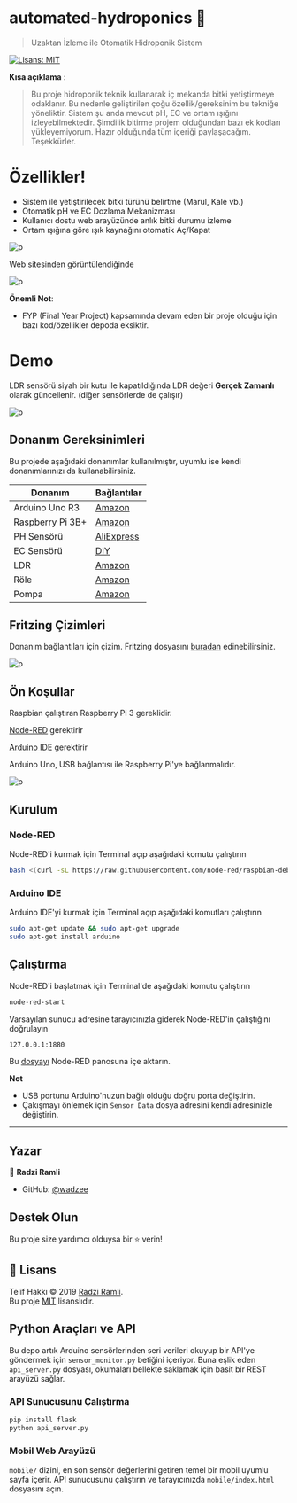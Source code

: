 # automated-hydroponics 🌱
> Uzaktan İzleme ile Otomatik Hidroponik Sistem

<p>
  <a href="https://github.com/wadzee/automated-hydroponics/blob/master/LICENSE">
    <img alt="Lisans: MIT" src="https://img.shields.io/badge/License-MIT-yellow.svg" target="_blank" />
  </a>
</p>

**Kısa açıklama** :

  > Bu proje hidroponik teknik kullanarak iç mekanda bitki yetiştirmeye odaklanır.
  > Bu nedenle geliştirilen çoğu özellik/gereksinim bu tekniğe yöneliktir.
  > Sistem şu anda mevcut pH, EC ve ortam ışığını izleyebilmektedir.
  > Şimdilik bitirme projem olduğundan bazı ek kodları yükleyemiyorum. Hazır olduğunda tüm içeriği paylaşacağım. Teşekkürler.

# Özellikler!

  - Sistem ile yetiştirilecek bitki türünü belirtme (Marul, Kale vb.)
  - Otomatik pH ve EC Dozlama Mekanizması
  - Kullanıcı dostu web arayüzünde anlık bitki durumu izleme
  - Ortam ışığına göre ışık kaynağını otomatik Aç/Kapat

![p](features.PNG)

Web sitesinden görüntülendiğinde

![p](monitor.PNG)

**Önemli Not**:
  - FYP (Final Year Project) kapsamında devam eden bir proje olduğu için bazı kod/özellikler depoda eksiktir.

# Demo

LDR sensörü siyah bir kutu ile kapatıldığında LDR değeri **Gerçek Zamanlı** olarak güncellenir. (diğer sensörlerde de çalışır)

![p](ldrdemo.gif)

## Donanım Gereksinimleri

Bu projede aşağıdaki donanımlar kullanılmıştır, uyumlu ise kendi donanımlarınızı da kullanabilirsiniz.

| Donanım | Bağlantılar |
| ------ | ------ |
| Arduino Uno R3 | [Amazon](https://www.amazon.com/Arduino-A000066-ARDUINO-UNO-R3/dp/B008GRTSV6) |
| Raspberry Pi 3B+ | [Amazon](https://www.amazon.com/ELEMENT-Element14-Raspberry-Pi-Motherboard/dp/B07BDR5PDW/ref=sr_1_3?crid=2MHYPOB2GXUSW&keywords=raspberry+pi+3+b%2B&qid=1561152106&s=electronics&sprefix=raspberry+pi+3%2Celectronics%2C456&sr=1-3) |
| PH Sensörü | [AliExpress](https://www.aliexpress.com/item/32805675619.html?spm=a2g0s.9042311.0.0.468f4c4dS0tnBH) |
| EC Sensörü | [DIY](https://hackaday.io/project/7008-fly-wars-a-hackers-solution-to-world-hunger/log/24646-three-dollar-ec-ppm-meter-arduino) |
| LDR | [Amazon](https://www.amazon.com/10pcs-Dependent-Resistor-Photoresistor-GL5528/dp/B00XDT8KI4) |
| Röle | [Amazon](https://www.amazon.com/JBtek-Channel-Module-Arduino-Raspberry/dp/B00KTEN3TM/ref=sr_1_3?keywords=4+channel+relay&qid=1561157309&s=gateway&sr=8-3) |
| Pompa | [Amazon](https://www.amazon.com/Gikfun-Submersible-Fountain-Aquarium-EK1893/dp/B07BHD6KXS/ref=pd_lpo_sbs_60_t_0?_encoding=UTF8&psc=1&refRID=TQYTT601T1NQPXQKMPNE) |

## Fritzing Çizimleri

Donanım bağlantıları için çizim. Fritzing dosyasını [buradan](https://github.com/wadzee/automated-hydroponics/blob/master/Fritzing%20Sketches.fzz) edinebilirsiniz.

![p](Sketches.png)

## Ön Koşullar

Raspbian çalıştıran Raspberry Pi 3 gereklidir.

[Node-RED](https://nodered.org/) gerektirir

[Arduino IDE](https://www.arduino.cc/) gerektirir

Arduino Uno, USB bağlantısı ile Raspberry Pi'ye bağlanmalıdır.

![p](how%20to%20connect.PNG)

## Kurulum

### Node-RED
Node-RED'i kurmak için Terminal açıp aşağıdaki komutu çalıştırın

```sh
bash <(curl -sL https://raw.githubusercontent.com/node-red/raspbian-deb-package/master/resources/update-nodejs-and-nodered)
```

### Arduino IDE
Arduino IDE'yi kurmak için Terminal açıp aşağıdaki komutları çalıştırın

```sh
sudo apt-get update && sudo apt-get upgrade
sudo apt-get install arduino
```

## Çalıştırma

Node-RED'i başlatmak için Terminal'de aşağıdaki komutu çalıştırın

```sh
node-red-start
```

Varsayılan sunucu adresine tarayıcınızla giderek Node-RED'in çalıştığını doğrulayın

```sh
127.0.0.1:1880
```

Bu [dosyayı](https://github.com/wadzee/automated-hydroponics/blob/master/flows.json) Node-RED panosuna içe aktarın.

**Not**
- USB portunu Arduino'nuzun bağlı olduğu doğru porta değiştirin.
- Çakışmayı önlemek için `Sensor Data` dosya adresini kendi adresinizle değiştirin.
***

## Yazar

👤 **Radzi Ramli**

* GitHub: [@wadzee](https://github.com/wadzee)

## Destek Olun

Bu proje size yardımcı olduysa bir ⭐️ verin!

## 📝 Lisans

Telif Hakkı © 2019 [Radzi Ramli](https://github.com/wadzee).<br />
Bu proje [MIT](https://github.com/wadzee/automated-hydroponics/blob/master/LICENSE) lisanslıdır.

## Python Araçları ve API

Bu depo artık Arduino sensörlerinden seri verileri okuyup bir API'ye göndermek için `sensor_monitor.py` betiğini içeriyor. Buna eşlik eden `api_server.py` dosyası, okumaları bellekte saklamak için basit bir REST arayüzü sağlar.

### API Sunucusunu Çalıştırma

```sh
pip install flask
python api_server.py
```

### Mobil Web Arayüzü

`mobile/` dizini, en son sensör değerlerini getiren temel bir mobil uyumlu sayfa içerir. API sunucusunu çalıştırın ve tarayıcınızda `mobile/index.html` dosyasını açın.

